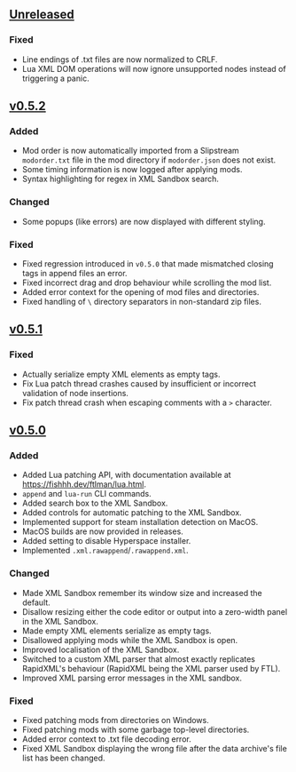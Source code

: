 ## [Unreleased]

### Fixed

- Line endings of .txt files are now normalized to CRLF.
- Lua XML DOM operations will now ignore unsupported nodes instead of triggering a panic.

## [v0.5.2]

### Added

- Mod order is now automatically imported from a Slipstream `modorder.txt` file in the mod directory if `modorder.json` does not exist.
- Some timing information is now logged after applying mods.
- Syntax highlighting for regex in XML Sandbox search.

### Changed

- Some popups (like errors) are now displayed with different styling.

### Fixed

- Fixed regression introduced in `v0.5.0` that made mismatched closing tags in append files an error.
- Fixed incorrect drag and drop behaviour while scrolling the mod list.
- Added error context for the opening of mod files and directories.
- Fixed handling of `\` directory separators in non-standard zip files.

## [v0.5.1]

### Fixed

- Actually serialize empty XML elements as empty tags.
- Fix Lua patch thread crashes caused by insufficient or incorrect validation of node insertions.
- Fix patch thread crash when escaping comments with a `>` character.

## [v0.5.0]

### Added

- Added Lua patching API, with documentation available at <https://fishhh.dev/ftlman/lua.html>.
- `append` and `lua-run` CLI commands.
- Added search box to the XML Sandbox.
- Added controls for automatic patching to the XML Sandbox.
- Implemented support for steam installation detection on MacOS.
- MacOS builds are now provided in releases.
- Added setting to disable Hyperspace installer.
- Implemented `.xml.rawappend`/`.rawappend.xml`.

### Changed

- Made XML Sandbox remember its window size and increased the default.
- Disallow resizing either the code editor or output into a zero-width panel in the XML Sandbox.
- Made empty XML elements serialize as empty tags.
- Disallowed applying mods while the XML Sandbox is open.
- Improved localisation of the XML Sandbox.
- Switched to a custom XML parser that almost exactly replicates RapidXML's behaviour (RapidXML being the XML parser used by FTL).
- Improved XML parsing error messages in the XML sandbox.

### Fixed

- Fixed patching mods from directories on Windows.
- Fixed patching mods with some garbage top-level directories.
- Added error context to .txt file decoding error.
- Fixed XML Sandbox displaying the wrong file after the data archive's file list has been changed.

[unreleased]: https://github.com/afishhh/ftlman/compare/v0.5.2...HEAD
[v0.5.2]: https://github.com/afishhh/ftlman/compare/v0.5.1...v0.5.2
[v0.5.1]: https://github.com/afishhh/ftlman/compare/v0.5.0...v0.5.1
[v0.5.0]: https://github.com/afishhh/ftlman/compare/v0.4.1...v0.5.0
